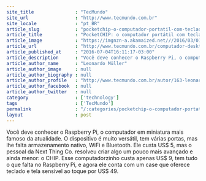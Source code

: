 ```yaml
---
site_title               : "TecMundo"
site_url                 : "http://www.tecmundo.com.br"
site_locale              : "pt_BR"
article_slug             : "pocketchip-o-computador-portatil-com-teclado-e-tela-touch-de-uss-49"
article_title            : "PocketCHIP: o computador portátil com teclado e tela touch de US$ 49"
article_image            : "https://imgnzn-a.akamaized.net///2016/03/01/01192600349086-t1200x480.jpg"
article_url              : "http://www.tecmundo.com.br/computador-desktop-/106847-pocketchip-computador-portatil-teclado-tela-touch-us-49.htm"
article_published_at     : "2016-07-04T16:11:17-03:00"
article_description      : "Você deve conhecer o Raspberry Pi, o computador em miniatura mais famoso da atualidade. O dispositivo é muito versátil, tem várias portas, mas lhe falta armazenamento nativo, WiFi e Bluetooth. Ele custa US$ 5, mas o pessoal da Next Thing Co. resolveu criar algo um pouco mais avançado e ainda menor: o CHIP. Esse computadorzinho custa apenas US$ 9, tem tudo o que falta no Raspberry Pi, e agora ele conta com um case que oferece teclado e tela sensível ao toque por US$ 49."
article_author_name      : "Leonardo Müller"
article_author_image     : null
article_author_biography : null
article_author_profile   : "http://www.tecmundo.com.br/autor/163-leonardo-muller/"
article_author_facebook  : null
article_author_twitter   : null
category                 : ['technology']
tags                     : ['TecMundo']
permalink                : "/:categories/pocketchip-o-computador-portatil-com-teclado-e-tela-touch-de-uss-49/"
layout                   : post
---
```


Você deve conhecer o Raspberry Pi, o computador em miniatura mais famoso da atualidade. O dispositivo é muito versátil, tem várias portas, mas lhe falta armazenamento nativo, WiFi e Bluetooth. Ele custa US$ 5, mas o pessoal da Next Thing Co. resolveu criar algo um pouco mais avançado e ainda menor: o CHIP. Esse computadorzinho custa apenas US$ 9, tem tudo o que falta no Raspberry Pi, e agora ele conta com um case que oferece teclado e tela sensível ao toque por US$ 49.
